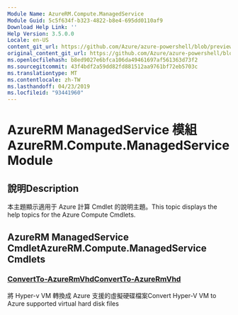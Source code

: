 ```yaml
---
Module Name: AzureRM.Compute.ManagedService
Module Guid: 5c5f634f-b323-4822-b8e4-695dd0110af9
Download Help Link: ''
Help Version: 3.5.0.0
Locale: en-US
content_git_url: https://github.com/Azure/azure-powershell/blob/preview/src/ResourceManager/Compute.ManagedService/Commands.Compute.ManagedService/help/AzureRM.Compute.ManagedService.md
original_content_git_url: https://github.com/Azure/azure-powershell/blob/preview/src/ResourceManager/Compute.ManagedService/Commands.Compute.ManagedService/help/AzureRM.Compute.ManagedService.md
ms.openlocfilehash: b8ed9027e6bfca106da49461697af561363d73f2
ms.sourcegitcommit: 43f4bdf2a59dd82fd881512aa9761bf72eb5703c
ms.translationtype: MT
ms.contentlocale: zh-TW
ms.lasthandoff: 04/23/2019
ms.locfileid: "93441960"
---
```

# <span data-ttu-id="2a5f5-101">AzureRM ManagedService 模組</span><span class="sxs-lookup"><span data-stu-id="2a5f5-101">AzureRM.Compute.ManagedService Module</span></span>
## <span data-ttu-id="2a5f5-102">說明</span><span class="sxs-lookup"><span data-stu-id="2a5f5-102">Description</span></span>
<span data-ttu-id="2a5f5-103">本主題顯示適用于 Azure 計算 Cmdlet 的說明主題。</span><span class="sxs-lookup"><span data-stu-id="2a5f5-103">This topic displays the help topics for the Azure Compute Cmdlets.</span></span>

## <span data-ttu-id="2a5f5-104">AzureRM ManagedService Cmdlet</span><span class="sxs-lookup"><span data-stu-id="2a5f5-104">AzureRM.Compute.ManagedService Cmdlets</span></span>
### [<span data-ttu-id="2a5f5-105">ConvertTo-AzureRmVhd</span><span class="sxs-lookup"><span data-stu-id="2a5f5-105">ConvertTo-AzureRmVhd</span></span>](ConvertTo-AzureRmVhd.md)
<span data-ttu-id="2a5f5-106">將 Hyper-v VM 轉換成 Azure 支援的虛擬硬碟檔案</span><span class="sxs-lookup"><span data-stu-id="2a5f5-106">Convert Hyper-V VM to Azure supported virtual hard disk files</span></span>
